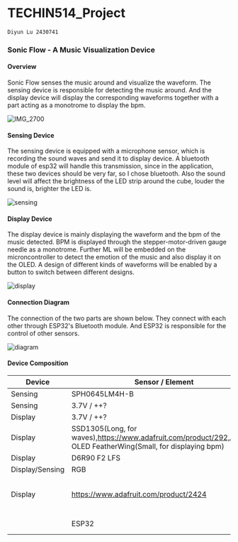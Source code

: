 # TECHIN514_Project

`Diyun Lu 2430741`

### Sonic Flow - A Music Visualization Device

#### Overview

Sonic Flow senses the music around and visualize the waveform. The sensing device is responsible for detecting the music around. And the display device will display the corresponding waveforms together with a part acting as a monotrome to display the bpm.

![IMG_2700](../images/overview.jpg) 

#### Sensing Device

The sensing device is equipped with a microphone sensor, which is recording the sound waves and send it to display device. A bluetooth module of esp32 will handle this transmission, since in the application, these two devices should be very far, so I chose bluetooth. Also the sound level will affect the brightness of the LED strip around the cube, louder the sound is, brighter the LED is.

![sensing](../images/sensing.jpg)

#### Display Device

The display device is mainly displaying the waveform and the bpm of the music detected. BPM is displayed through the stepper-motor-driven gauge needle as a monotrome. Further ML will be embedded on the microncontroller to detect the emotion of the music and also display it on the OLED. A design of different kinds of waveforms will be enabled by a button to switch between different designs.

![display](../images/display.jpg)



#### Connection Diagram

The connection of the two parts are shown below. They connect with each other through ESP32's Bluetooth module. And ESP32 is responsible for the control of other sensors.



![diagram](../TECHIN514_Project/images/diagram.png)





#### Device Composition

| Device          | Sensor / Element                                             | Functionality                     |
| --------------- | ------------------------------------------------------------ | --------------------------------- |
| Sensing         | SPH0645LM4H-B                                                | Microphone                        |
| Sensing         | 3.7V / ++?                                                   | Battery                           |
| Display         | 3.7V / ++?                                                   | Battery                           |
| Display         | SSD1305(Long, for waves),https://www.adafruit.com/product/292,Adafruit OLED FeatherWing(Small, for displaying bpm) | OLED                              |
| Display         | D6R90 F2 LFS                                                 | Button                            |
| Display/Sensing | RGB                                                          | LED                               |
| Display         | https://www.adafruit.com/product/2424                        | Stepper-motor-driven Gauge Needle |
|                 | ESP32                                                        | Bluetooth and control             |



